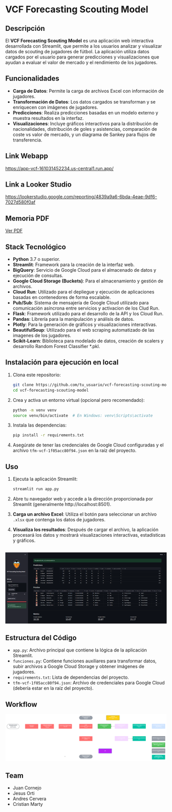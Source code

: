 # VCF Forecasting Scouting Model

## Descripción

El **VCF Forecasting Scouting Model** es una aplicación web interactiva desarrollada con Streamlit, que permite a los usuarios analizar y visualizar datos de scouting de jugadores de fútbol. La aplicación utiliza datos cargados por el usuario para generar predicciones y visualizaciones que ayudan a evaluar el valor de mercado y el rendimiento de los jugadores.

## Funcionalidades

- **Carga de Datos**: Permite la carga de archivos Excel con información de jugadores.
- **Transformación de Datos**: Los datos cargados se transforman y se enriquecen con imágenes de jugadores.
- **Predicciones**: Realiza predicciones basadas en un modelo externo y muestra resultados en la interfaz.
- **Visualizaciones**: Incluye gráficos interactivos para la distribución de nacionalidades, distribución de goles y asistencias, comparación de coste vs valor de mercado, y un diagrama de Sankey para flujos de transferencia.

## Link Webapp
https://app-vcf-161031452234.us-central1.run.app/

## Link a Looker Studio
https://lookerstudio.google.com/reporting/4839a9a6-6bda-4eae-9df6-7027d580f0af

## Memoria PDF
[Ver PDF](Depósito%20TFM%20-%20Memoria%20y%20Anexos%20-%20Grupo%20VALENCIA%20CF.pdf)


## Stack Tecnológico

- **Python** 3.7 o superior.
- **Streamlit**: Framework para la creación de la interfaz web.
- **BigQuery**: Servicio de Google Cloud para el almacenado de datos y ejecución de consultas.
- **Google Cloud Storage (Buckets)**: Para el almacenamiento y gestión de archivos.
- **Cloud Run**: Utilizado para el depliegue y ejecución de aplicaciones basadas en contenedores de forma escalable.
- **Pub/Sub**: Sistema de mensajería de Google Cloud utilizado para comunicación asíncrona entre servicios y activacion de los Clud Run.
- **Flask**: Framework utilizado para el desarrollo de la API y los Cloud Run.
- **Pandas**: Librería para la manipulación y análisis de datos.
- **Plotly**: Para la generación de gráficos y visualizaciones interactivas.
- **BeautifulSoup**: Utilizado para el web scraping automatizado de las imagenes de los jugadores.
- **Scikit-Learn**: Biblioteca para modelado de datos, creación de scalers y desarrollo Random Forest Classifier *.pkl.



## Instalación para ejecución en local

1. Clona este repositorio:
    ```bash
    git clone https://github.com/tu_usuario/vcf-forecasting-scouting-model.git
    cd vcf-forecasting-scouting-model
    ```

2. Crea y activa un entorno virtual (opcional pero recomendado):
    ```bash
    python -m venv venv
    source venv/bin/activate  # En Windows: venv\Scripts\activate
    ```

3. Instala las dependencias:
    ```bash
    pip install -r requirements.txt
    ```

4. Asegúrate de tener las credenciales de Google Cloud configuradas y el archivo `tfm-vcf-1f05acc80f94.json` en la raíz del proyecto.

## Uso

1. Ejecuta la aplicación Streamlit:
    ```bash
    streamlit run app.py
    ```

2. Abre tu navegador web y accede a la dirección proporcionada por Streamlit (generalmente http://localhost:8501).

3. **Carga un archivo Excel**: Utiliza el botón para seleccionar un archivo `.xlsx` que contenga los datos de jugadores.

4. **Visualiza los resultados**: Después de cargar el archivo, la aplicación procesará los datos y mostrará visualizaciones interactivas, estadísticas y gráficos.

##


![img_1](files/img_1.png)


## Estructura del Código

- `app.py`: Archivo principal que contiene la lógica de la aplicación Streamlit.
- `funciones.py`: Contiene funciones auxiliares para transformar datos, subir archivos a Google Cloud Storage y obtener imágenes de jugadores.
- `requirements.txt`: Lista de dependencias del proyecto.
- `tfm-vcf-1f05acc80f94.json`: Archivo de credenciales para Google Cloud (debería estar en la raíz del proyecto).



## Workflow


![img_1](files/img_2.png)




## Team
- Juan Cornejo
- Jesus Orti
- Andres Cervera
- Cristian Marty
